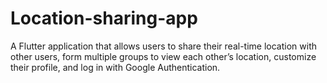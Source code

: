 # Location-sharing-app
A Flutter application that allows users to share their real-time location with other users, form multiple groups to view each other’s location, customize their profile, and log in with Google Authentication.
